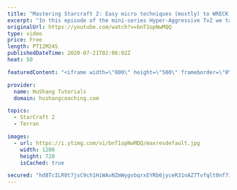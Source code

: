 ```yaml
---
title: "Mastering Starcraft 2: Easy micro techniques (mostly) to WRECK zergs"
excerpt: "In this episode of the mini-series Hyper-Aggressive TvZ we take a look at some micro techniques you can use in your own games to significantly improve the performance of your army. Just don't forget to macro xD  Mastering Starcraft 2: Easy micro techniques (mostly) to WRECK zergs #StarCraft2 #Terran"
originalUrl: https://youtube.com/watch?v=bnT1opNwMQQ
type: video
price: Free
length: PT12M24S
publishedDateTime: 2020-07-21T02:06:02Z
heat: 50

featuredContent: "<iframe width=\"800\" height=\"500\" frameborder=\"0\" src=\"https://www.youtube.com/embed/bnT1opNwMQQ\" allow=\"accelerometer; autoplay; encrypted-media; gyroscope; picture-in-picture\" allowfullscreen></iframe>"

provider:
  name: HuShang Tutorials
  domain: hushangcoaching.com

topics:
  - StarCraft 2
  - Terran

images:
  - url: https://i.ytimg.com/vi/bnT1opNwMQQ/maxresdefault.jpg
    width: 1280
    height: 720
    isCached: true

secured: "hd8TcILR0t7jsC9ch1HiWAvNZmWygvbqrxEYRb6jyceR31nAZ7Tvfqlt0nf7iConOfC7hwW9zToFX1s+/N5/WCm84VubzjzbP65ljf5LC4KMIC/kp2HMHebXQerOp1nAQs1RCjBz5dbARSA0lnzg4bFT1tRHJg1piNg9U/FxRPKLYFMcU7na96yNt1p6OJUcCMvHb29okGFt3p2nWqGfdQvcgz9sRQ7sTA1jDJi6DVHIVzoikQ15TDuVL+BCH+kZt9bJtFlCWZPuBSBxy+LLqVN1S2ybUXwwa+3h3BS3aDANL1M+F51ZTXudYr241L7OI5JD+VP+bDyiqRNeaTOyeHU7kPjmWdkdSsBI3+YMKU2vO1Fjb01Np1wHr044ee4ZYKTdcoh+UPT6zaPeZEFqdwOjbm9rgAOOFBo/GxjE3dA=;Y3GszwPbnaIImZdgZ/fF3A=="
---
```


